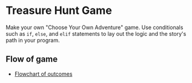 # Treasure Hunt Game

Make your own "Choose Your Own Adventure" game. Use conditionals such as `if`, `else`, and `elif` statements to lay out the logic and the story's path in your program.

## Flow of game

- [Flowchart of outcomes](https://www.draw.io/?lightbox=1&highlight=0000ff&edit=_blank&layers=1&nav=1&title=Treasure%20Island%20Conditional.drawio#Uhttps%3A%2F%2Fdrive.google.com%2Fuc%3Fid%3D1oDe4ehjWZipYRsVfeAx2HyB7LCQ8_Fvi%26export%3Ddownload)